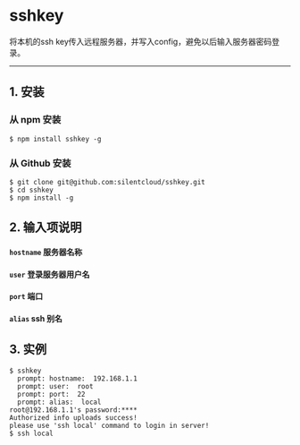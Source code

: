 # sshkey

将本机的ssh key传入远程服务器，并写入config，避免以后输入服务器密码登录。

---

## 1. 安装

### 从 npm 安装

    $ npm install sshkey -g

### 从 Github 安装

    $ git clone git@github.com:silentcloud/sshkey.git
    $ cd sshkey
    $ npm install -g

## 2. 输入项说明

#### `hostname` 服务器名称

#### `user`  登录服务器用户名

#### `port`  端口

#### `alias`  ssh 别名

## 3. 实例

    $ sshkey
      prompt: hostname:  192.168.1.1
      prompt: user:  root
      prompt: port:  22
      prompt: alias:  local
    root@192.168.1.1's password:****
    Authorized info uploads success!
    please use 'ssh local' command to login in server!
    $ ssh local


